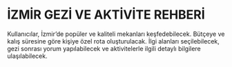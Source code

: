 # İZMİR GEZİ VE AKTİVİTE REHBERİ
Kullanıcılar, İzmir’de popüler ve kaliteli mekanları keşfedebilecek. Bütçeye ve kalış süresine göre kişiye özel rota oluşturulacak. İlgi alanları seçilebilecek, gezi sonrası yorum yapılabilecek ve aktivitelerle ilgili detaylı bilgilere ulaşılabilecek.
